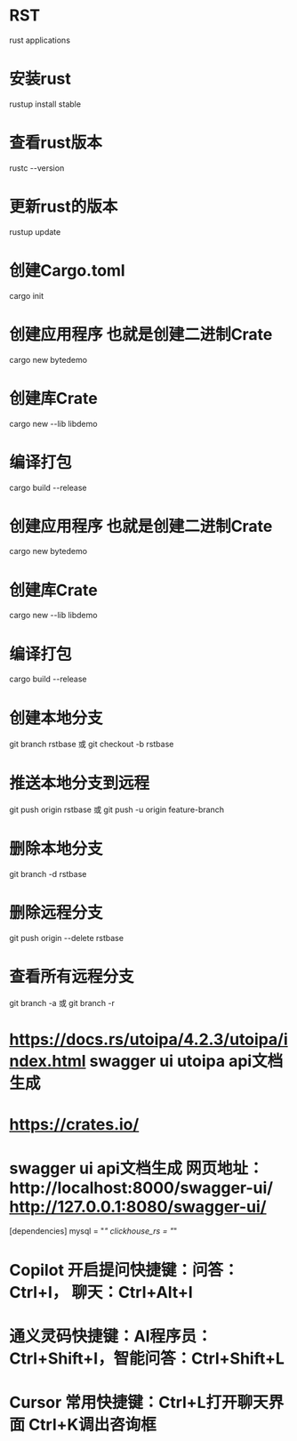 # RST
rust applications

# 安装rust
rustup install stable

# 查看rust版本
rustc --version

# 更新rust的版本
rustup update

# 创建Cargo.toml
cargo init

# 创建应用程序 也就是创建二进制Crate
cargo new bytedemo

# 创建库Crate
cargo new --lib libdemo

# 编译打包
cargo build --release

# 创建应用程序 也就是创建二进制Crate
cargo new bytedemo

# 创建库Crate
cargo new --lib libdemo

# 编译打包
cargo build --release

# 创建本地分支
git branch rstbase 或 git checkout -b rstbase

# 推送本地分支到远程
git push origin rstbase 或 git push -u origin feature-branch

# 删除本地分支
git branch -d rstbase 

# 删除远程分支
git push origin --delete rstbase

# 查看所有远程分支
git branch -a 或 git branch -r

# https://docs.rs/utoipa/4.2.3/utoipa/index.html swagger ui utoipa api文档生成
# https://crates.io/

# swagger ui api文档生成 网页地址：http://localhost:8000/swagger-ui/  http://127.0.0.1:8080/swagger-ui/

[dependencies]
mysql = "*"
clickhouse_rs = "*"

# Copilot 开启提问快捷键：问答：Ctrl+I， 聊天：Ctrl+Alt+I

# 通义灵码快捷键：AI程序员：Ctrl+Shift+I，智能问答：Ctrl+Shift+L

# Cursor 常用快捷键：Ctrl+L打开聊天界面  Ctrl+K调出咨询框
